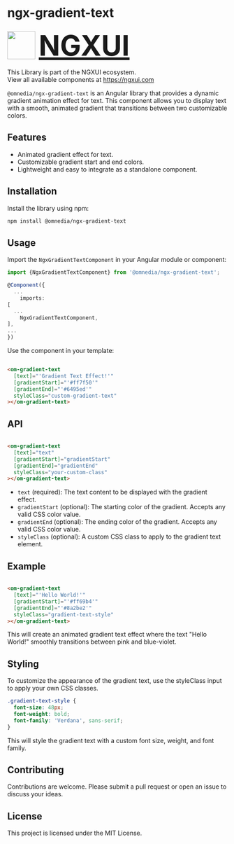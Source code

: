 # ngx-gradient-text

<a href="https://ngxui.com" target="_blank" style="display: flex;gap: .5rem;align-items: center;cursor: pointer; padding: 0 0 0 0; height: fit-content;">
  <img src="https://ngxui.com/assets/img/ngxui-logo.png" style="width: 64px;height: 64px;">
  <p style="font-weight: bold; padding: 0; margin: 0; font-size: 4rem">NGXUI</p>
</a>

This Library is part of the NGXUI ecosystem. <br>
View all available components at https://ngxui.com

`@omnedia/ngx-gradient-text` is an Angular library that provides a dynamic gradient animation effect for text. This component allows you to display text with a smooth, animated gradient that transitions between two customizable colors.

## Features

- Animated gradient effect for text.
- Customizable gradient start and end colors.
- Lightweight and easy to integrate as a standalone component.

## Installation

Install the library using npm:

```bash
npm install @omnedia/ngx-gradient-text
```

## Usage

Import the `NgxGradientTextComponent` in your Angular module or component:

```typescript
import {NgxGradientTextComponent} from '@omnedia/ngx-gradient-text';

@Component({
  ...
    imports:
[
  ...
    NgxGradientTextComponent,
],
...
})
```

Use the component in your template:

```html

<om-gradient-text
  [text]="'Gradient Text Effect!'"
  [gradientStart]="'#ff7f50'"
  [gradientEnd]="'#6495ed'"
  styleClass="custom-gradient-text"
></om-gradient-text>
```

## API

```html

<om-gradient-text
  [text]="text"
  [gradientStart]="gradientStart"
  [gradientEnd]="gradientEnd"
  styleClass="your-custom-class"
></om-gradient-text>
```

- `text` (required): The text content to be displayed with the gradient effect.
- `gradientStart` (optional): The starting color of the gradient. Accepts any valid CSS color value.
- `gradientEnd` (optional): The ending color of the gradient. Accepts any valid CSS color value.
- `styleClass` (optional): A custom CSS class to apply to the gradient text element.

## Example

```html

<om-gradient-text
  [text]="'Hello World!'"
  [gradientStart]="'#ff69b4'"
  [gradientEnd]="'#8a2be2'"
  styleClass="gradient-text-style"
></om-gradient-text>
```

This will create an animated gradient text effect where the text "Hello World!" smoothly transitions between pink and blue-violet.

## Styling

To customize the appearance of the gradient text, use the styleClass input to apply your own CSS classes.

```css
.gradient-text-style {
  font-size: 48px;
  font-weight: bold;
  font-family: 'Verdana', sans-serif;
}
```

This will style the gradient text with a custom font size, weight, and font family.

## Contributing

Contributions are welcome. Please submit a pull request or open an issue to discuss your ideas.

## License

This project is licensed under the MIT License.
